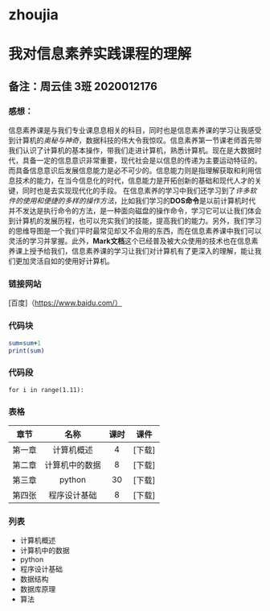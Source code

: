 # zhoujia

# 我对信息素养实践课程的理解

## 备注：周云佳   3班   2020012176

### 感想：

  信息素养课是与我们专业课息息相关的科目，同时也是信息素养课的学习让我感受到计算机的*奥秘与神奇*，数据科技的伟大令我惊叹。信息素养第一节课老师首先带我们认识了计算机的基本操作，带我们走进计算机，熟悉计算机。现在是大数据时代，具备一定的信息意识非常重要，现代社会是以信息的传递为主要运动特征的。而具备信息意识后发展信息能力是必不可少的。信息能力则是指理解获取和利用信息技术的能力，在当今信息化的时代，信息能力是开拓创新的基础和现代人才的关键，同时也是去实现现代化的手段。
  在信息素养的学习中我们还学习到了*许多软件的使用和便捷的多样的操作方法*，比如我们学习的**DOS命令**是以前计算机时代并不发达是执行命令的方法，是一种面向磁盘的操作命令，学习它可以让我们体会到计算机的发展历程，也可以充实我们的技能，提高我们的能力。另外，我们学习的思维导图是一个我们平时最常见却又不会用的东西，而在信息素养课中我们可以灵活的学习并掌握。此外，**Mark文档**这个已经普及被大众使用的技术也在信息素养课上授予给我们，信息素养课的学习让我们对计算机有了更深入的理解，能让我们更加灵活自如的使用好计算机。

### 链接网站

[百度]（https://www.baidu.com/）

### 代码块

```for i in range(1.11):
sum=sum+1
print(sum)
```

### 代码段

`for i in range(1.11):`

### 表格

|  章节  |      名称      | 课时 |  课件  |
| :----: | :------------: | :--: | :----: |
| 第一章 |   计算机概述   |  4   | [下载] |
| 第二章 | 计算机中的数据 |  8   | [下载] |
| 第三章 |     python     |  30  | [下载] |
| 第四张 |  程序设计基础  |  8   | [下载] |

### 列表

- 计算机概述  
- 计算机中的数据  
- python  
- 程序设计基础  
- 数据结构  
- 数据库原理  
- 算法  



